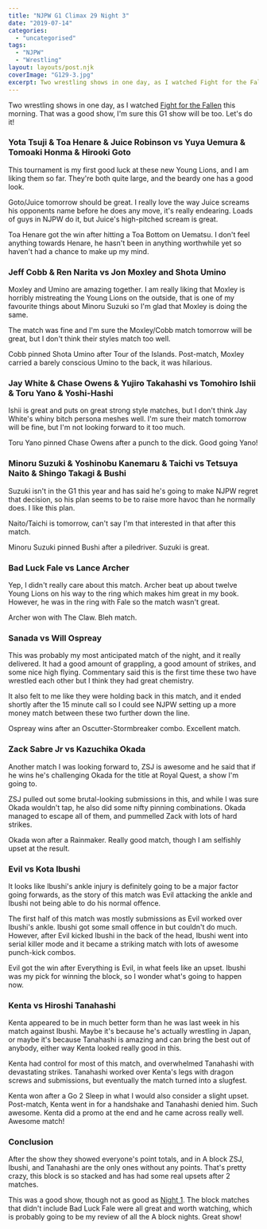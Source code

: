 ```yaml
---
title: "NJPW G1 Climax 29 Night 3"
date: "2019-07-14"
categories: 
  - "uncategorised"
tags: 
  - "NJPW"
  - "Wrestling"
layout: layouts/post.njk
coverImage: "G129-3.jpg"
excerpt: Two wrestling shows in one day, as I watched Fight for the Fallen this morning. That was a good show, I’m sure this G1 show will be too. Let’s do it!""
---
```

Two wrestling shows in one day, as I watched [Fight for the Fallen](/posts/2019/07/aew-fight-for-the-fallen/) this morning. That was a good show, I'm sure this G1 show will be too. Let's do it!

### Yota Tsuji & Toa Henare & Juice Robinson vs Yuya Uemura & Tomoaki Honma & Hirooki Goto

This tournament is my first good luck at these new Young Lions, and I am liking them so far. They're both quite large, and the beardy one has a good look.

Goto/Juice tomorrow should be great. I really love the way Juice screams his opponents name before he does any move, it's really endearing. Loads of guys in NJPW do it, but Juice's high-pitched scream is great.

Toa Henare got the win after hitting a Toa Bottom on Uematsu. I don't feel anything towards Henare, he hasn't been in anything worthwhile yet so haven't had a chance to make up my mind.

### Jeff Cobb & Ren Narita vs Jon Moxley and Shota Umino

Moxley and Umino are amazing together. I am really liking that Moxley is horribly mistreating the Young Lions on the outside, that is one of my favourite things about Minoru Suzuki so I'm glad that Moxley is doing the same.

The match was fine and I'm sure the Moxley/Cobb match tomorrow will be great, but I don't think their styles match too well.

Cobb pinned Shota Umino after Tour of the Islands. Post-match, Moxley carried a barely conscious Umino to the back, it was hilarious.

### Jay White & Chase Owens & Yujiro Takahashi vs Tomohiro Ishii & Toru Yano & Yoshi-Hashi

Ishii is great and puts on great strong style matches, but I don't think Jay White's whiny bitch persona meshes well. I'm sure their match tomorrow will be fine, but I'm not looking forward to it too much.

Toru Yano pinned Chase Owens after a punch to the dick. Good going Yano!

### Minoru Suzuki & Yoshinobu Kanemaru & Taichi vs Tetsuya Naito & Shingo Takagi & Bushi

Suzuki isn't in the G1 this year and has said he's going to make NJPW regret that decision, so his plan seems to be to raise more havoc than he normally does. I like this plan.

Naito/Taichi is tomorrow, can't say I'm that interested in that after this match.

Minoru Suzuki pinned Bushi after a piledriver. Suzuki is great.

### Bad Luck Fale vs Lance Archer

Yep, I didn't really care about this match. Archer beat up about twelve Young Lions on his way to the ring which makes him great in my book. However, he was in the ring with Fale so the match wasn't great.

Archer won with The Claw. Bleh match.

### Sanada vs Will Ospreay

This was probably my most anticipated match of the night, and it really delivered. It had a good amount of grappling, a good amount of strikes, and some nice high flying. Commentary said this is the first time these two have wrestled each other but I think they had great chemistry.

It also felt to me like they were holding back in this match, and it ended shortly after the 15 minute call so I could see NJPW setting up a more money match between these two further down the line.

Ospreay wins after an Oscutter-Stormbreaker combo. Excellent match.

### Zack Sabre Jr vs Kazuchika Okada

Another match I was looking forward to, ZSJ is awesome and he said that if he wins he's challenging Okada for the title at Royal Quest, a show I'm going to.

ZSJ pulled out some brutal-looking submissions in this, and while I was sure Okada wouldn't tap, he also did some nifty pinning combinations. Okada managed to escape all of them, and pummelled Zack with lots of hard strikes.

Okada won after a Rainmaker. Really good match, though I am selfishly upset at the result.

### Evil vs Kota Ibushi

It looks like Ibushi's ankle injury is definitely going to be a major factor going forwards, as the story of this match was Evil attacking the ankle and Ibushi not being able to do his normal offence.

The first half of this match was mostly submissions as Evil worked over Ibushi's ankle. Ibushi got some small offence in but couldn't do much. However, after Evil kicked Ibushi in the back of the head, Ibushi went into serial killer mode and it became a striking match with lots of awesome punch-kick combos.

Evil got the win after Everything is Evil, in what feels like an upset. Ibushi was my pick for winning the block, so I wonder what's going to happen now.

### Kenta vs Hiroshi Tanahashi

Kenta appeared to be in much better form than he was last week in his match against Ibushi. Maybe it's because he's actually wrestling in Japan, or maybe it's because Tanahashi is amazing and can bring the best out of anybody, either way Kenta looked really good in this.

Kenta had control for most of this match, and overwhelmed Tanahashi with devastating strikes. Tanahashi worked over Kenta's legs with dragon screws and submissions, but eventually the match turned into a slugfest.

Kenta won after a Go 2 Sleep in what I would also consider a slight upset. Post-match, Kenta went in for a handshake and Tanahashi denied him. Such awesome. Kenta did a promo at the end and he came across really well. Awesome match!

### Conclusion

After the show they showed everyone's point totals, and in A block ZSJ, Ibushi, and Tanahashi are the only ones without any points. That's pretty crazy, this block is so stacked and has had some real upsets after 2 matches.

This was a good show, though not as good as [Night 1](/posts/2019/07/njpw-g1-climax-29-night-1/). The block matches that didn't include Bad Luck Fale were all great and worth watching, which is probably going to be my review of all the A block nights. Great show!
